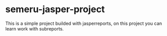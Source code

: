 semeru-jasper-project
=====================

This is a simple project builded with jasperreports, on this project you can learn work with subreports.
